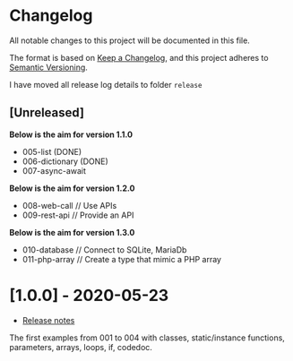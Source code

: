 # Changelog

All notable changes to this project will be documented in this file.

The format is based on [Keep a Changelog](https://keepachangelog.com/en/1.0.0/),
and this project adheres to [Semantic Versioning](https://semver.org/spec/v2.0.0.html).

I have moved all release log details to folder `release`

## [Unreleased]
**Below is the aim for version 1.1.0**

* 005-list (DONE)
* 006-dictionary (DONE)
* 007-async-await

**Below is the aim for version 1.2.0**
* 008-web-call // Use APIs
* 009-rest-api // Provide an API

**Below is the aim for version 1.3.0**
* 010-database // Connect to SQLite, MariaDb
* 011-php-array // Create a type that mimic a PHP array

# [1.0.0] - 2020-05-23

* [Release notes](release/release_v1v0v0.md)

The first examples from 001 to 004 with classes, static/instance functions, parameters, arrays, loops, if, codedoc.
